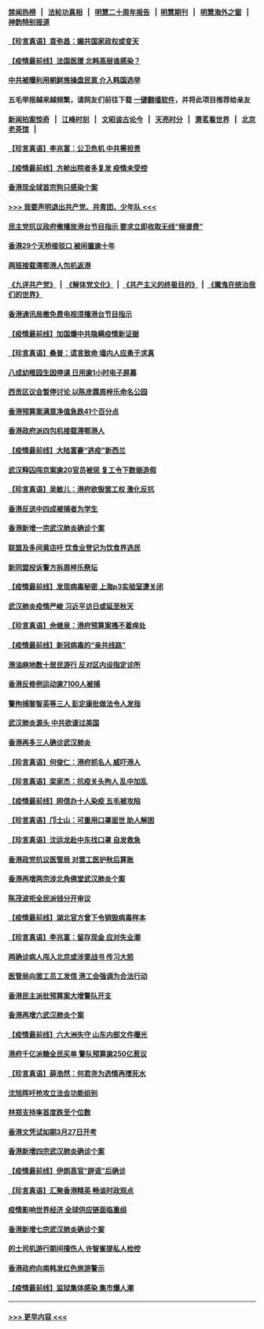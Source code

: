 #### [禁闻热榜](热点新闻.md?=0)  &nbsp;&nbsp;|&nbsp;&nbsp; [法轮功真相](https://github.com/gfw-breaker/truth/blob/master/README.md?=0) &nbsp;&nbsp;|&nbsp;&nbsp; [明慧二十周年报告](https://github.com/gfw-breaker/mh-reports/blob/master/README.md?=0) &nbsp;&nbsp;|&nbsp;&nbsp;[明慧期刊](https://github.com/gfw-breaker/mh-qikan) &nbsp;&nbsp;|&nbsp;&nbsp; [明慧海外之窗](https://github.com/gfw-breaker/mh-news/blob/master/README.md?=0) &nbsp;&nbsp;|&nbsp;&nbsp; [神韵特别报道](https://github.com/gfw-breaker/mh-news/blob/master/shenyun.md?=0)
#### [【珍言真语】袁弥昌：媚共国家政权或变天](../pages/nsc415/n11923199.md?t=03082302) 
#### [【疫情最前线】法国医援 北韩高层谁感染？](../pages/nsc415/n11920850.md?t=03082302) 
#### [中共被曝利用朝鲜族操盘民意 介入韩国选举](../pages/nsc415/n11921006.md?t=03082302) 
#### 五毛举报越来越频繁，请网友们前往下载 [一键翻墙软件](https://github.com/gfw-breaker/ssr-accounts)，并将此项目推荐给亲友
#### [新闻拍案惊奇](https://github.com/gfw-breaker/banned-news/blob/master/pages/link4.md) &nbsp;&nbsp;|&nbsp;&nbsp; [江峰时刻](https://github.com/gfw-breaker/banned-news/blob/master/pages/link4.md) &nbsp;&nbsp;|&nbsp;&nbsp; [文昭谈古论今](https://github.com/gfw-breaker/banned-news/blob/master/pages/link4.md) &nbsp;&nbsp;|&nbsp;&nbsp; [天亮时分](https://github.com/gfw-breaker/banned-news/blob/master/pages/link4.md) &nbsp;&nbsp;|&nbsp;&nbsp; [萧茗看世界](https://github.com/gfw-breaker/banned-news/blob/master/pages/link4.md) &nbsp;&nbsp;|&nbsp;&nbsp; [北京老茶馆](https://github.com/gfw-breaker/banned-news/blob/master/pages/link4.md) &nbsp;&nbsp;|&nbsp;&nbsp; 
#### [【珍言真语】李兆富：公卫危机 中共需担责](../pages/nsc415/n11920422.md?t=03082302) 
#### [【疫情最前线】方舱出院者多复发 疫情未受控](../pages/nsc415/n11918637.md?t=03082302) 
#### [香港现全球首宗狗只感染个案](../pages/nsc415/n11918710.md?t=03082302) 
#### [>>> 我要声明退出共产党、共青团、少年队 <<<](https://github.com/begood0513/goodnews/blob/master/quit/letter.md) 
#### [民主党抗议政府撤播放港台节目指示 要求立即收取无线“频谱费”](../pages/nsc415/n11918681.md?t=03082302) 
#### [香港29个天桥接驳口 被闲置逾十年](../pages/nsc415/n11918654.md?t=03082302) 
#### [两班接载滞鄂港人包机返港](../pages/nsc415/n11915855.md?t=03082302) 
#### [《九评共产党》](https://github.com/begood0513/9ping.md/blob/master/README.md) &nbsp;|&nbsp; [《解体党文化》](../../../../jtdwh.md/blob/master/README.md)  &nbsp;|&nbsp; [《共产主义的终极目的》](../../../../gczydzjmd.md/blob/master/README.md) &nbsp;|&nbsp; [《魔鬼在统治我们的世界》](../../../../mgztzwmdsj.md/blob/master/README.md) 
#### [香港通讯局撤免费电视须播港台节目指示](../pages/nsc415/n11915831.md?t=03082302) 
#### [【疫情最前线】加国爆中共隐瞒疫情新证据](../pages/nsc415/n11915482.md?t=03082302) 
#### [【珍言真语】桑普：谎言致命 墙内人应勇于求真](../pages/nsc415/n11915169.md?t=03082302) 
#### [八成幼稚园生因停课 日用逾1小时电子屏幕](../pages/nsc415/n11913263.md?t=03082302) 
#### [西贡区议会暂停讨论 以陈彦霖周梓乐命名公园](../pages/nsc415/n11913248.md?t=03082302) 
#### [香港预算案满意净值急跌41个百分点](../pages/nsc415/n11913236.md?t=03082302) 
#### [香港政府派四包机接载滞鄂港人](../pages/nsc415/n11913211.md?t=03082302) 
#### [【疫情最前线】大陆富豪“逃疫”新西兰](../pages/nsc415/n11913160.md?t=03082302) 
#### [武汉释囚闯京案逾20官员被惩 复工令下数据造假](../pages/nsc415/n11912743.md?t=03082302) 
#### [【珍言真语】吴敏儿：港府欲毁罢工权 激化反抗](../pages/nsc415/n11912457.md?t=03082302) 
#### [香港反送中四成被捕者为学生](../pages/nsc415/n11910730.md?t=03082302) 
#### [香港新增一宗武汉肺炎确诊个案](../pages/nsc415/n11910724.md?t=03082302) 
#### [联盟及多间黄店吁 饮食业登记为饮食界选民](../pages/nsc415/n11910718.md?t=03082302) 
#### [新同盟投诉警方拆周梓乐祭坛](../pages/nsc415/n11910707.md?t=03082302) 
#### [【疫情最前线】发现病毒秘密 上海p3实验室遭关闭](../pages/nsc415/n11910640.md?t=03082302) 
#### [武汉肺炎疫情严峻 习近平访日或延至秋天](../pages/nsc415/n11910570.md?t=03082302) 
#### [【珍言真语】佘继泉：港府预算案搔不着痒处](../pages/nsc415/n11910011.md?t=03082302) 
#### [【疫情最前线】新冠病毒的“亲共线路”](../pages/nsc415/n11907734.md?t=03082302) 
#### [港油麻地数十居民游行 反对区内设指定诊所](../pages/nsc415/n11907900.md?t=03082302) 
#### [香港反修例运动逾7100人被捕](../pages/nsc415/n11907922.md?t=03082302) 
#### [警拘捕黎智英等三人 彭定康批做法令人发指](../pages/nsc415/n11907905.md?t=03082302) 
#### [武汉肺炎源头 中共欲诿过美国](../pages/nsc415/n11907665.md?t=03082302) 
#### [香港再多三人确诊武汉肺炎](../pages/nsc415/n11907846.md?t=03082302) 
#### [【珍言真语】何俊仁：港府抓名人 威吓港人](../pages/nsc415/n11907561.md?t=03082302) 
#### [【珍言真语】梁家杰：抗疫关头拘人 乱中加乱](../pages/nsc415/n11907444.md?t=03082302) 
#### [【疫情最前线】网信办十人染疫 五毛被攻陷](../pages/nsc415/n11903757.md?t=03082302) 
#### [【珍言真语】邝士山：可重用口罩面世 助人解困](../pages/nsc415/n11903875.md?t=03082302) 
#### [【珍言真语】沈运龙赴中东找口罩 自发救急](../pages/nsc415/n11903291.md?t=03082302) 
#### [香港政党抗议医管局 对罢工医护秋后算账](../pages/nsc415/n11901746.md?t=03082302) 
#### [香港再增两宗涉北角佛堂武汉肺炎个案](../pages/nsc415/n11901737.md?t=03082302) 
#### [陈茂波拒全民派钱分开审议](../pages/nsc415/n11901672.md?t=03082302) 
#### [【疫情最前线】湖北官方曾下令销毁病毒样本](../pages/nsc415/n11901518.md?t=03082302) 
#### [【珍言真语】李兆富：留存现金 应对失业潮](../pages/nsc415/n11901448.md?t=03082302) 
#### [两确诊病人闯入北京或涉栗战书 传习大怒](../pages/nsc415/n11901180.md?t=03082302) 
#### [医管局向罢工员工发信 港工会强调为合法行动](../pages/nsc415/n11898870.md?t=03082302) 
#### [香港民主派批预算案大增警队开支](../pages/nsc415/n11898813.md?t=03082302) 
#### [香港再增六武汉肺炎个案](../pages/nsc415/n11898843.md?t=03082302) 
#### [【疫情最前线】六大洲失守 山东内部文件曝光](../pages/nsc415/n11898455.md?t=03082302) 
#### [港府千亿派糖全民买单 警队预算逾250亿惹议](../pages/nsc415/n11898608.md?t=03082302) 
#### [【珍言真语】薛浩然：何君尧为选情再搅死水](../pages/nsc415/n11898269.md?t=03082302) 
#### [沈旭晖吁抢攻立法会功能组别](../pages/nsc415/n11896084.md?t=03082302) 
#### [林郑支持率首度跌至个位数](../pages/nsc415/n11896058.md?t=03082302) 
#### [香港文凭试如期3月27日开考](../pages/nsc415/n11896055.md?t=03082302) 
#### [香港新增四宗武汉肺炎确诊个案](../pages/nsc415/n11896040.md?t=03082302) 
#### [【疫情最前线】伊朗高官“辟谣”后确诊](../pages/nsc415/n11895902.md?t=03082302) 
#### [【珍言真语】汇聚香港精英 畅谈时政观点](../pages/nsc415/n11895733.md?t=03082302) 
#### [疫情影响世界经济 全球供应链面临重组](../pages/nsc415/n11895634.md?t=03082302) 
#### [香港新增七宗武汉肺炎确诊个案](../pages/nsc415/n11893498.md?t=03082302) 
#### [的士司机游行期间撞伤人 许智峯提私人检控](../pages/nsc415/n11893483.md?t=03082302) 
#### [香港政府向南韩发红色旅游警示](../pages/nsc415/n11893398.md?t=03082302) 
#### [【疫情最前线】监狱集体感染 集市爆人潮](../pages/nsc415/n11893181.md?t=03082302) 

----
#### [ >>> 更早内容 <<< ](../indexes/nsc415-earlier.md)

